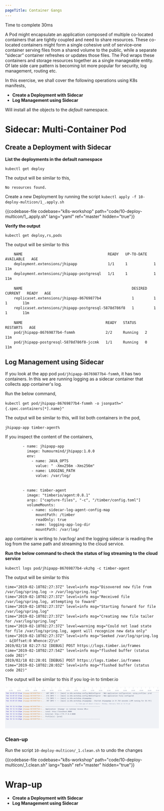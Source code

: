 ```yaml
---
pageTitle: Container Gangs
---
```


<md-icon class="fa fa-clock-o fa-lg" aria-hidden="true"></md-icon> Time to complete 30ms

<i class="fa fa-info-circle fa-lg" aria-hidden="true" style="color:dark-blue"></i>
A Pod might encapsulate an application composed of multiple co-located containers that are tightly coupled and need to share resources. These co-located containers might form a single cohesive unit of service–one container serving files from a shared volume to the public, while a separate “sidecar” container refreshes or updates those files. The Pod wraps these containers and storage resources together as a single manageable entity.
Of late side care pattern is becoming lot more popular for security, log management, routing etc.

In this exercise, we shall cover the following operations using K8s
manifests,

<ul class="fa-ul">
  <li><i class="fa-li fa fa-square"></i><b>Create a Deployment with Sidecar</b></li>
  <li><i class="fa-li fa fa-square"></i><b>Log Management using Sidecar</b></li>
</ul>

<i class="fa fa-info-circle" aria-hidden="true"></i> Will install all the objects to the *default* namespace.

# Sidecar: Multi-Container Pod

## Create a Deployment with Sidecar

**List the deployments in the default namespace**

``` go-cli
kubectl get deploy
```

<i class="fa fa-spinner fa-pulse fa-fw"></i>
The output will be similar to this,

    No resources found.

Create a new Deployment by running the script <i class="fa fa-check-circle" aria-hidden="true" style="color:green"></i> `kubectl apply -f 10-deploy-multicon/1_.apply.sh`

{{codebase-file codebase="k8s-workshop" path="code/10-deploy-multicon/1_.apply.sh" lang="yaml" ref="master" hidden="true"}}

**Verify the output**

    kubectl get deploy,rs,pods

<i class="fa fa-spinner fa-pulse fa-fw"></i>
The output will be similar to this

```
    NAME                                       READY   UP-TO-DATE   AVAILABLE   AGE
    deployment.extensions/jhipapp              1/1     1            1           11m
    deployment.extensions/jhipapp-postgresql   1/1     1            1           11m
    
    NAME                                                  DESIRED   CURRENT   READY   AGE
    replicaset.extensions/jhipapp-86769877b4              1         1         1       11m
    replicaset.extensions/jhipapp-postgresql-5878d786f8   1         1         1       11m
    
    NAME                                      READY   STATUS    RESTARTS   AGE
    pod/jhipapp-86769877b4-fsmmh              2/2     Running   2          11m
    pod/jhipapp-postgresql-5878d786f8-jccmk   1/1     Running   0          11m
```    

## Log Management using Sidecar

If you look at the app pod `pod/jhipapp-86769877b4-fsmmh`, it has two containers. In this we are running logging as a sidecar container
that collects app container's log.

Run the below command,

`kubectl get pod/jhipapp-86769877b4-fsmmh -o jsonpath="{.spec.containers[*].name}"`

<i class="fa fa-spinner fa-pulse fa-fw"></i>
The output will be similar to this, will list both containers in the pod,

`jhipapp-app timber-agent%`

If you inspect the content of the containers,

```
        - name: jhipapp-app
          image: humourmind/jhipapp:1.0.0
          env:
            - name: JAVA_OPTS
              value: " -Xmx256m -Xms256m"
            - name: LOGGING_PATH
              value: /var/log/
              

        - name: timber-agent
          image: "timberio/agent:0.8.1"
          args: ["capture-files", "-c", "/timber/config.toml"]
          volumeMounts:
            - name: sidecar-log-agent-config-map
              mountPath: /timber
              readOnly: true
            - name: logging-app-log-dir
              mountPath: /var/log/              
```

app container is writing to /var/log/ and the logging sidecar is reading the log from the same path and streaming to the cloud service.


**Run the below command to check the status of log streaming to the cloud service**

`kubectl logs pod/jhipapp-86769877b4-vkzhg -c timber-agent`

<i class="fa fa-spinner fa-pulse fa-fw"></i>
The output will be similar to this

```
time="2019-02-18T02:27:37Z" level=info msg="Disovered new file from /var/log/spring.log -> /var/log/spring.log"
time="2019-02-18T02:27:37Z" level=info msg="Received file /var/log/spring.log, attempting to foward"
time="2019-02-18T02:27:37Z" level=info msg="Starting forward for file /var/log/spring.log"
time="2019-02-18T02:27:37Z" level=info msg="Creating new file tailer for /var/log/spring.log"
time="2019-02-18T02:27:37Z" level=warning msg="Could not load state for file /var/log/spring.log, agent will recognize new data only"
time="2019-02-18T02:27:37Z" level=info msg="Seeked /var/log/spring.log - &{Offset:0 Whence:2}\n"
2019/02/18 02:27:52 [DEBUG] POST https://logs.timber.io/frames
time="2019-02-18T02:27:54Z" level=info msg="flushed buffer (status code 202)"
2019/02/18 02:28:01 [DEBUG] POST https://logs.timber.io/frames
time="2019-02-18T02:28:03Z" level=info msg="flushed buffer (status code 202)"
```

The output will be similar to this if you log-in to timber.io

![log-output](timber.png)

### Clean-up

Run the script <i class="fa fa-undo" aria-hidden="true" style="color:red"></i> `10-deploy-multicon/_1.clean.sh` to undo the changes

{{codebase-file codebase="k8s-workshop" path="code/10-deploy-multicon/_1.clean.sh" lang="bash" ref="master" hidden="true"}}

# Wrap-up
<ul class="fa-ul">
  <li><i class="fa-li fa fa-check-square"></i><b>Create a Deployment with Sidecar</b></li>
  <li><i class="fa-li fa fa-check-square"></i><b>Log Management using Sidecar</b></li>
</ul>
